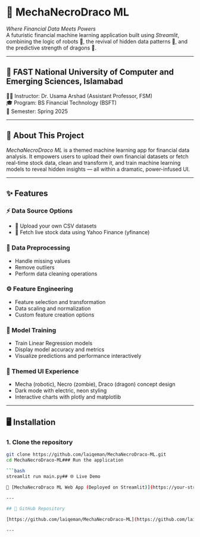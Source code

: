 # 🐉 MechaNecroDraco ML

*Where Financial Data Meets Powers*  
A futuristic financial machine learning application built using *Streamlit*, combining the logic of robots 🤖, the revival of hidden data patterns 🧟, and the predictive strength of dragons 🐉.

---

## 📍 FAST National University of Computer and Emerging Sciences, Islamabad  
👨‍🏫 Instructor: Dr. Usama Arshad (Assistant Professor, FSM)  
🎓 Program: BS Financial Technology (BSFT)  
📅 Semester: Spring 2025  

---

## 📌 About This Project

*MechaNecroDraco ML* is a themed machine learning app for financial data analysis. It empowers users to upload their own financial datasets or fetch real-time stock data, clean and transform it, and train machine learning models to reveal hidden insights — all within a dramatic, power-infused UI.

---

## ✨ Features

### ⚡ Data Source Options
- 📁 Upload your own CSV datasets
- 🔗 Fetch live stock data using Yahoo Finance (yfinance)

### 🧹 Data Preprocessing
- Handle missing values
- Remove outliers
- Perform data cleaning operations

### ⚙ Feature Engineering
- Feature selection and transformation
- Data scaling and normalization
- Custom feature creation options

### 🧠 Model Training
- Train Linear Regression models
- Display model accuracy and metrics
- Visualize predictions and performance interactively

### 🔮 Themed UI Experience
- Mecha (robotic), Necro (zombie), Draco (dragon) concept design
- Dark mode with electric, neon styling
- Interactive charts with plotly and matplotlib

---

## 🖥 Installation

### 1. Clone the repository

```bash
git clone https://github.com/laiqeman/MechaNecroDraco-ML.git
cd MechaNecroDraco-ML### Run the application

```bash
streamlit run main.py## 🌐 Live Demo

🔗 [MechaNecroDraco ML Web App (Deployed on Streamlit)](https://your-streamlit-app-link-here)

---

## 🔗 GitHub Repository

[https://github.com/laiqeman/MechaNecroDraco-ML](https://github.com/laiqeman/MechaNecroDraco-ML)

---
